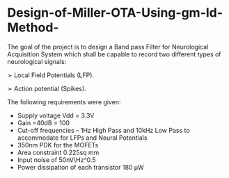 # Design-of-Miller-OTA-Using-gm-Id-Method-

The goal of the project is to design a Band pass Filter for Neurological Acquisition System
which shall be capable to record two different types of neurological signals:

➢ Local Field Potentials (LFP).

➢ Action potential (Spikes).

The following requirements were given:

- Supply voltage Vdd = 3.3V
- Gain =40dB = 100
- Cut-off frequencies – 1Hz High Pass and 10kHz Low Pass to accommodate for LFPs
and Neural Potentials
- 350nm PDK for the MOFETs
- Area constraint 0.225sq mm
- Input noise of 50nV\Hz^0.5
- Power dissipation of each transistor 180 μW
